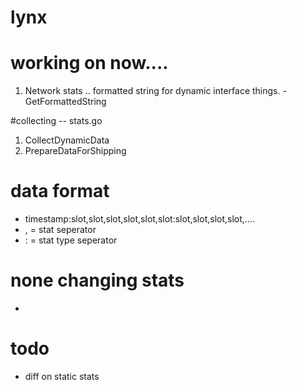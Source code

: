 # lynx

# working on now....
1. Network stats .. formatted string for dynamic interface things.
    -GetFormattedString


#collecting
-- stats.go
1. CollectDynamicData
2. PrepareDataForShipping

# data format
 - timestamp:slot,slot,slot,slot,slot,slot:slot,slot,slot,slot,....
 - , = stat seperator
 - : = stat type seperator


# none changing stats
 - 


 # todo
- diff on static stats